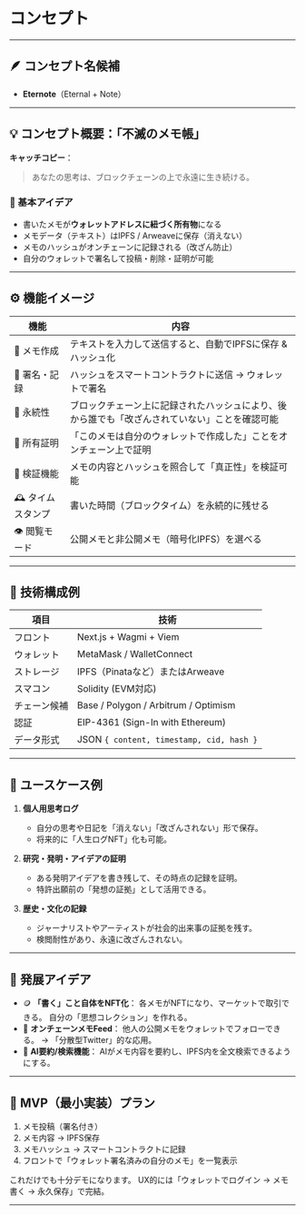 # コンセプト

---

## 🪶 コンセプト名候補

* **Eternote**（Eternal + Note）

---

## 💡 コンセプト概要：「不滅のメモ帳」

**キャッチコピー**：

> あなたの思考は、ブロックチェーンの上で永遠に生き続ける。

### 🧩 基本アイデア

* 書いたメモが**ウォレットアドレスに紐づく所有物**になる
* メモデータ（テキスト）はIPFS / Arweaveに保存（消えない）
* メモのハッシュがオンチェーンに記録される（改ざん防止）
* 自分のウォレットで署名して投稿・削除・証明が可能

---

## ⚙️ 機能イメージ

| 機能          | 内容                                              |
| ----------- | ----------------------------------------------- |
| 📝 メモ作成     | テキストを入力して送信すると、自動でIPFSに保存 & ハッシュ化               |
| 🔐 署名・記録    | ハッシュをスマートコントラクトに送信 → ウォレットで署名                   |
| 🧾 永続性      | ブロックチェーン上に記録されたハッシュにより、後から誰でも「改ざんされていない」ことを確認可能 |
| 🧠 所有証明     | 「このメモは自分のウォレットで作成した」ことをオンチェーン上で証明               |
| 🔎 検証機能     | メモの内容とハッシュを照合して「真正性」を検証可能                       |
| 🕰️ タイムスタンプ | 書いた時間（ブロックタイム）を永続的に残せる                          |
| 👁️ 閲覧モード   | 公開メモと非公開メモ（暗号化IPFS）を選べる                         |

---

## 🧰 技術構成例

| 項目     | 技術                                       |
| ------ | ---------------------------------------- |
| フロント   | Next.js + Wagmi + Viem                   |
| ウォレット  | MetaMask / WalletConnect                 |
| ストレージ  | IPFS（Pinataなど）またはArweave                 |
| スマコン   | Solidity (EVM対応)                         |
| チェーン候補 | Base / Polygon / Arbitrum / Optimism     |
| 認証     | EIP-4361 (Sign-In with Ethereum)         |
| データ形式  | JSON `{ content, timestamp, cid, hash }` |

---

## 🧭 ユースケース例

1. **個人用思考ログ**

   * 自分の思考や日記を「消えない」「改ざんされない」形で保存。
   * 将来的に「人生ログNFT」化も可能。

2. **研究・発明・アイデアの証明**

   * ある発明アイデアを書き残して、その時点の記録を証明。
   * 特許出願前の「発想の証拠」として活用できる。

3. **歴史・文化の記録**

   * ジャーナリストやアーティストが社会的出来事の証拠を残す。
   * 検閲耐性があり、永遠に改ざんされない。

---

## 🌱 発展アイデア

* 🪙 **「書く」こと自体をNFT化**：
  各メモがNFTになり、マーケットで取引できる。
  自分の「思想コレクション」を作れる。
* 🔄 **オンチェーンメモFeed**：
  他人の公開メモをウォレットでフォローできる。
  → 「分散型Twitter」的な応用。
* 🤖 **AI要約/検索機能**：
  AIがメモ内容を要約し、IPFS内を全文検索できるようにする。

---

## 🧱 MVP（最小実装）プラン

1. メモ投稿（署名付き）
2. メモ内容 → IPFS保存
3. メモハッシュ → スマートコントラクトに記録
4. フロントで「ウォレット署名済みの自分のメモ」を一覧表示

これだけでも十分デモになります。
UX的には「ウォレットでログイン → メモ書く → 永久保存」で完結。

---

